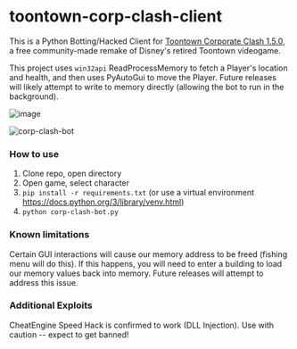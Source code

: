 # toontown-corp-clash-client
This is a Python Botting/Hacked Client for [Toontown Corporate Clash 1.5.0](https://corporateclash.net/), a free community-made remake of Disney's retired Toontown videogame. 

This project uses `win32api` ReadProcessMemory to fetch a Player's location and health, and then uses PyAutoGui to move the Player. Future releases will likely attempt to write to memory directly (allowing the bot to run in the background).

![image](https://github.com/hackerbuddy/toontown-corp-clash-client/assets/17036475/5f7717d4-d2c8-4be9-864e-b563d9ad8a15)

![corp-clash-bot](https://github.com/hackerbuddy/toontown-corp-clash-client/assets/17036475/86dc7de9-06b9-4121-abab-65aeea97f180)

### How to use
1. Clone repo, open directory
2. Open game, select character
3. `pip install -r requirements.txt` (or use a virtual environment https://docs.python.org/3/library/venv.html)
4. `python corp-clash-bot.py`

### Known limitations
Certain GUI interactions will cause our memory address to be freed (fishing menu will do this). If this happens, you will need to enter a building to load our memory values back into memory. Future releases will attempt to address this issue.

### Additional Exploits
CheatEngine Speed Hack is confirmed to work (DLL Injection). Use with caution -- expect to get banned!

